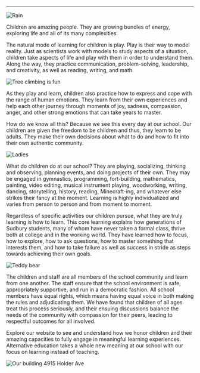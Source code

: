 
---

![Rain](img/rain.jpg)

Children are amazing people. They are growing bundles of energy, exploring
life and all of its many complexities. 

The natural mode of learning for children is play. Play is their way to model
reality. Just as scientists work with models to study aspects of a situation,
children take aspects of life and play with them in order to understand them.
Along the way, they practice communication, problem-solving, leadership, and
creativity, as well as reading, writing, and math.

![Tree climbing is fun](img/high.jpg)

As they play and learn, children also practice how to express and cope with
the range of human emotions. They learn from their own experiences and help
each other journey through moments of joy, sadness, compassion, anger, and
other strong emotions that can take years to master.

How do we know all this? Because we see this every day at our school. Our
children are given the freedom to be children and thus, they learn to be
adults.  They make their own decisions about what to do and how to fit into
their own authentic community.

![Ladies](img/ladies.jpg)

What do children do at our school?  They are playing, socializing, thinking
and observing, planning events, and doing projects of their own. They may be
engaged in gymnastics, programming, fort-building, mathematics, painting,
video editing, musical instrument playing, woodworking, writing, dancing,
storytelling, history, reading, Minecraft-ing, and whatever else strikes their
fancy at the moment.  Learning is highly individualized and varies from person
to person and from moment to moment.

Regardless of specific activities our children pursue, what they are truly
learning is how to learn.  This core learning explains how generations of
Sudbury students, many of whom have never taken a formal class, thrive both at
college and in the working world.  They have learned how to focus, how to
explore, how to ask questions, how to master something that interests them,
and how to take failure as well as success in stride as steps towards
achieving their own goals. 

![Teddy bear](img/teddy.jpg)

The children and staff are all members of the school community and learn from
one another. The staff ensure that the school environment is safe,
appropriately supportive, and run in a democratic fashion.  All school members
have equal rights, which means having equal voice in both making the rules and
adjudicating them. We have found that children of all ages treat this process
seriously, and their ensuing discussions balance the needs of the community
with compassion for their peers, leading to respectful outcomes for all
involved.

Explore our website to see and understand how we honor children and their
amazing capacities to fully engage in meaningful learning experiences.
Alternative education takes a whole new meaning at our school with our focus
on learning instead of teaching. 


![Our building 4915 Holder Ave](img/front-building.jpg)
